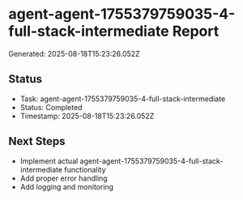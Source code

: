 # agent-agent-1755379759035-4-full-stack-intermediate Report

Generated: 2025-08-18T15:23:26.052Z

## Status
- Task: agent-agent-1755379759035-4-full-stack-intermediate
- Status: Completed
- Timestamp: 2025-08-18T15:23:26.052Z

## Next Steps
- Implement actual agent-agent-1755379759035-4-full-stack-intermediate functionality
- Add proper error handling
- Add logging and monitoring

